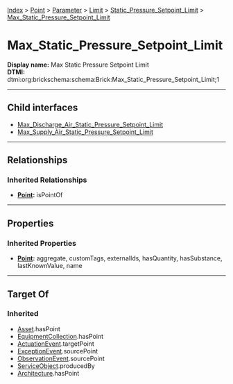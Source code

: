 [Index](../../../../../index.md) > [Point](../../../../Point.md) > [Parameter](../../../Parameter.md) > [Limit](../../Limit.md) > [Static_Pressure_Setpoint_Limit](../Static_Pressure_Setpoint_Limit.md) > [Max_Static_Pressure_Setpoint_Limit](#)
# Max_Static_Pressure_Setpoint_Limit

**Display name:** Max Static Pressure Setpoint Limit<br />
**DTMI:** dtmi:org:brickschema:schema:Brick:Max_Static_Pressure_Setpoint_Limit;1

---

## Child interfaces
* [Max_Discharge_Air_Static_Pressure_Setpoint_Limit](Max_Discharge_Air_Static_Pressure_Setpoint_Limit.md)
* [Max_Supply_Air_Static_Pressure_Setpoint_Limit](Max_Supply_Air_Static_Pressure_Setpoint_Limit.md)

---

## Relationships

### Inherited Relationships
* **[Point](../../../../Point.md):** isPointOf

---

## Properties

### Inherited Properties
* **[Point](../../../../Point.md):** aggregate, customTags, externalIds, hasQuantity, hasSubstance, lastKnownValue, name

---

## Target Of
### Inherited
* [Asset](../../../../../Asset/Asset.md).hasPoint
* [EquipmentCollection](../../../../../Collection/EquipmentCollection.md).hasPoint
* [ActuationEvent](../../../../../Event/PointEvent/ActuationEvent.md).targetPoint
* [ExceptionEvent](../../../../../Event/PointEvent/ExceptionEvent.md).sourcePoint
* [ObservationEvent](../../../../../Event/PointEvent/ObservationEvent.md).sourcePoint
* [ServiceObject](../../../../../Information/ServiceObject/ServiceObject.md).producedBy
* [Architecture](../../../../../Space/Architecture/Architecture.md).hasPoint
